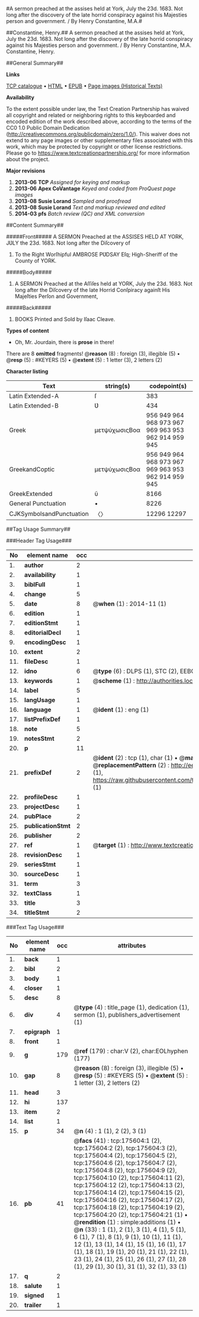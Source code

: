 #A sermon preached at the assises held at York, July the 23d. 1683. Not long after the discovery of the late horrid conspiracy against his Majesties person and government. / By Henry Constantine, M.A.#

##Constantine, Henry.##
A sermon preached at the assises held at York, July the 23d. 1683. Not long after the discovery of the late horrid conspiracy against his Majesties person and government. / By Henry Constantine, M.A.
Constantine, Henry.

##General Summary##

**Links**

[TCP catalogue](http://www.ota.ox.ac.uk/tcp/)  • 
[HTML](http://tei.it.ox.ac.uk/tcp/Texts-HTML/free/B02/B02593.html)  • 
[EPUB](http://tei.it.ox.ac.uk/tcp/Texts-EPUB/free/B02/B02593.epub) • 
[Page images (Historical Texts)](https://historicaltexts.jisc.ac.uk/eebo-52211995e)

**Availability**

To the extent possible under law, the Text Creation Partnership has waived all copyright and related or neighboring rights to this keyboarded and encoded edition of the work described above, according to the terms of the CC0 1.0 Public Domain Dedication (http://creativecommons.org/publicdomain/zero/1.0/). This waiver does not extend to any page images or other supplementary files associated with this work, which may be protected by copyright or other license restrictions. Please go to https://www.textcreationpartnership.org/ for more information about the project.

**Major revisions**

1. __2013-06__ __TCP__ *Assigned for keying and markup*
1. __2013-06__ __Apex CoVantage__ *Keyed and coded from ProQuest page images*
1. __2013-08__ __Susie Lorand__ *Sampled and proofread*
1. __2013-08__ __Susie Lorand__ *Text and markup reviewed and edited*
1. __2014-03__ __pfs__ *Batch review (QC) and XML conversion*

##Content Summary##

#####Front#####
 A SERMON Preached at the ASSISES HELD AT YORK, JƲLY the 23d. 1683. Not long after the Diſcovery of 
1. To the Right Worſhipful AMBROSE PƲDSAY Eſq; High-Sheriff of the County of YORK.

#####Body#####

1. A SERMON Preached at the Aſſiſes held at YORK, July the 23d. 1683. Not long after the Diſcovery of the late Horrid Conſpiracy againſt His Majeſties Perſon and Government,

#####Back#####

1. BOOKS Printed and Sold by Iſaac Cleave.

**Types of content**

  * Oh, Mr. Jourdain, there is **prose** in there!

There are 8 **omitted** fragments! 
 @__reason__ (8) : foreign (3), illegible (5)  •  @__resp__ (5) : #KEYERS (5)  •  @__extent__ (5) : 1 letter (3), 2 letters (2)

**Character listing**


|Text|string(s)|codepoint(s)|
|---|---|---|
|Latin Extended-A|ſ|383|
|Latin Extended-B|Ʋ|434|
|Greek|μετψύχωσιςΒοα|956 949 964 968 973 967 969 963 953 962 914 959 945|
|GreekandCoptic|μετψύχωσιςΒοα|956 949 964 968 973 967 969 963 953 962 914 959 945|
|GreekExtended|ῦ|8166|
|General Punctuation|•|8226|
|CJKSymbolsandPunctuation|〈〉|12296 12297|

##Tag Usage Summary##

###Header Tag Usage###

|No|element name|occ|attributes|
|---|---|---|---|
|1.|__author__|2||
|2.|__availability__|1||
|3.|__biblFull__|1||
|4.|__change__|5||
|5.|__date__|8| @__when__ (1) : 2014-11 (1)|
|6.|__edition__|1||
|7.|__editionStmt__|1||
|8.|__editorialDecl__|1||
|9.|__encodingDesc__|1||
|10.|__extent__|2||
|11.|__fileDesc__|1||
|12.|__idno__|6| @__type__ (6) : DLPS (1), STC (2), EEBO-CITATION (1), OCLC (1), VID (1)|
|13.|__keywords__|1| @__scheme__ (1) : http://authorities.loc.gov/ (1)|
|14.|__label__|5||
|15.|__langUsage__|1||
|16.|__language__|1| @__ident__ (1) : eng (1)|
|17.|__listPrefixDef__|1||
|18.|__note__|5||
|19.|__notesStmt__|2||
|20.|__p__|11||
|21.|__prefixDef__|2| @__ident__ (2) : tcp (1), char (1)  •  @__matchPattern__ (2) : ([0-9\-]+):([0-9IVX]+) (1), (.+) (1)  •  @__replacementPattern__ (2) : http://eebo.chadwyck.com/downloadtiff?vid=$1&page=$2 (1), https://raw.githubusercontent.com/textcreationpartnership/Texts/master/tcpchars.xml#$1 (1)|
|22.|__profileDesc__|1||
|23.|__projectDesc__|1||
|24.|__pubPlace__|2||
|25.|__publicationStmt__|2||
|26.|__publisher__|2||
|27.|__ref__|1| @__target__ (1) : http://www.textcreationpartnership.org/docs/. (1)|
|28.|__revisionDesc__|1||
|29.|__seriesStmt__|1||
|30.|__sourceDesc__|1||
|31.|__term__|3||
|32.|__textClass__|1||
|33.|__title__|3||
|34.|__titleStmt__|2||


###Text Tag Usage###

|No|element name|occ|attributes|
|---|---|---|---|
|1.|__back__|1||
|2.|__bibl__|2||
|3.|__body__|1||
|4.|__closer__|1||
|5.|__desc__|8||
|6.|__div__|4| @__type__ (4) : title_page (1), dedication (1), sermon (1), publishers_advertisement (1)|
|7.|__epigraph__|1||
|8.|__front__|1||
|9.|__g__|179| @__ref__ (179) : char:V (2), char:EOLhyphen (177)|
|10.|__gap__|8| @__reason__ (8) : foreign (3), illegible (5)  •  @__resp__ (5) : #KEYERS (5)  •  @__extent__ (5) : 1 letter (3), 2 letters (2)|
|11.|__head__|3||
|12.|__hi__|137||
|13.|__item__|2||
|14.|__list__|1||
|15.|__p__|34| @__n__ (4) : 1 (1), 2 (2), 3 (1)|
|16.|__pb__|41| @__facs__ (41) : tcp:175604:1 (2), tcp:175604:2 (2), tcp:175604:3 (2), tcp:175604:4 (2), tcp:175604:5 (2), tcp:175604:6 (2), tcp:175604:7 (2), tcp:175604:8 (2), tcp:175604:9 (2), tcp:175604:10 (2), tcp:175604:11 (2), tcp:175604:12 (2), tcp:175604:13 (2), tcp:175604:14 (2), tcp:175604:15 (2), tcp:175604:16 (2), tcp:175604:17 (2), tcp:175604:18 (2), tcp:175604:19 (2), tcp:175604:20 (2), tcp:175604:21 (1)  •  @__rendition__ (1) : simple:additions (1)  •  @__n__ (33) : 1 (1), 2 (1), 3 (1), 4 (1), 5 (1), 6 (1), 7 (1), 8 (1), 9 (1), 10 (1), 11 (1), 12 (1), 13 (1), 14 (1), 15 (1), 16 (1), 17 (1), 18 (1), 19 (1), 20 (1), 21 (1), 22 (1), 23 (1), 24 (1), 25 (1), 26 (1), 27 (1), 28 (1), 29 (1), 30 (1), 31 (1), 32 (1), 33 (1)|
|17.|__q__|2||
|18.|__salute__|1||
|19.|__signed__|1||
|20.|__trailer__|1||
